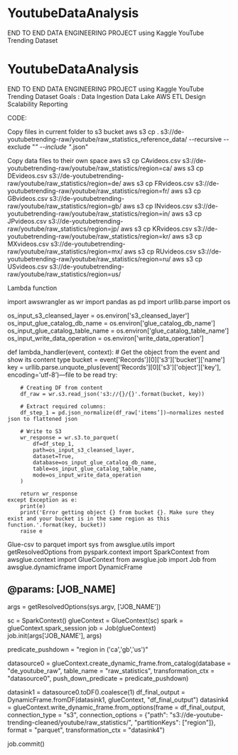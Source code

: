 # YoutubeDataAnalysis
END TO END DATA ENGINEERING PROJECT using Kaggle YouTube Trending Dataset
# YoutubeDataAnalysis
END TO END DATA ENGINEERING PROJECT using Kaggle YouTube Trending Dataset
Goals :
Data Ingestion
Data Lake 
AWS
ETL Design 
Scalability 
Reporting

CODE: 





Copy files in current folder to s3 bucket
aws s3 cp . s3://de-youtubetrending-raw/youtube/raw_statistics_reference_data/ --recursive --exclude "*" --include "*.json"

Copy data files to their own space
aws s3 cp CAvideos.csv s3://de-youtubetrending-raw/youtube/raw_statistics/region=ca/
aws s3 cp DEvideos.csv s3://de-youtubetrending-raw/youtube/raw_statistics/region=de/
aws s3 cp FRvideos.csv s3://de-youtubetrending-raw/youtube/raw_statistics/region=fr/
aws s3 cp GBvideos.csv s3://de-youtubetrending-raw/youtube/raw_statistics/region=gb/
aws s3 cp INvideos.csv s3://de-youtubetrending-raw/youtube/raw_statistics/region=in/
aws s3 cp JPvideos.csv s3://de-youtubetrending-raw/youtube/raw_statistics/region=jp/
aws s3 cp KRvideos.csv s3://de-youtubetrending-raw/youtube/raw_statistics/region=kr/
aws s3 cp MXvideos.csv s3://de-youtubetrending-raw/youtube/raw_statistics/region=mx/
aws s3 cp RUvideos.csv s3://de-youtubetrending-raw/youtube/raw_statistics/region=ru/
aws s3 cp USvideos.csv s3://de-youtubetrending-raw/youtube/raw_statistics/region=us/


Lambda function

import awswrangler as wr
import pandas as pd
import urllib.parse
import os

os_input_s3_cleansed_layer = os.environ['s3_cleansed_layer']
os_input_glue_catalog_db_name = os.environ['glue_catalog_db_name']
os_input_glue_catalog_table_name = os.environ['glue_catalog_table_name']
os_input_write_data_operation = os.environ['write_data_operation']


def lambda_handler(event, context):
    # Get the object from the event and show its content type
    bucket = event['Records'][0]['s3']['bucket']['name']
    key = urllib.parse.unquote_plus(event['Records'][0]['s3']['object']['key'], encoding='utf-8’)—file to be read
    try:

        # Creating DF from content
        df_raw = wr.s3.read_json('s3://{}/{}'.format(bucket, key))

        # Extract required columns:
        df_step_1 = pd.json_normalize(df_raw['items’])—normalizes nested json to flattened json

        # Write to S3
        wr_response = wr.s3.to_parquet(
            df=df_step_1,
            path=os_input_s3_cleansed_layer,
            dataset=True,
            database=os_input_glue_catalog_db_name,
            table=os_input_glue_catalog_table_name,
            mode=os_input_write_data_operation
        )

        return wr_response
    except Exception as e:
        print(e)
        print('Error getting object {} from bucket {}. Make sure they exist and your bucket is in the same region as this function.'.format(key, bucket))
        raise e

Glue-csv to parquet
import sys
from awsglue.utils import getResolvedOptions
from pyspark.context import SparkContext
from awsglue.context import GlueContext
from awsglue.job import Job
from awsglue.dynamicframe import DynamicFrame

## @params: [JOB_NAME]
args = getResolvedOptions(sys.argv, ['JOB_NAME'])

sc = SparkContext()
glueContext = GlueContext(sc)
spark = glueContext.spark_session
job = Job(glueContext)
job.init(args['JOB_NAME'], args)

predicate_pushdown = "region in ('ca','gb','us')"

datasource0 = glueContext.create_dynamic_frame.from_catalog(database = "de_youtube_raw", table_name = "raw_statistics", transformation_ctx = "datasource0", push_down_predicate = predicate_pushdown)



datasink1 = datasource0.toDF().coalesce(1)
df_final_output = DynamicFrame.fromDF(datasink1, glueContext, "df_final_output")
datasink4 = glueContext.write_dynamic_frame.from_options(frame = df_final_output, connection_type = "s3", connection_options = {"path": "s3://de-youtube-trending-cleaned/youtube/raw_statistics/", "partitionKeys": ["region"]}, format = "parquet", transformation_ctx = "datasink4")

job.commit()
